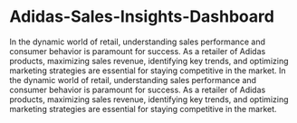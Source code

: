 # Adidas-Sales-Insights-Dashboard
In the dynamic world of retail, understanding sales performance and consumer behavior is paramount for success. As a retailer of Adidas products, maximizing sales revenue, identifying key trends, and optimizing marketing strategies are essential for staying competitive in the market.
In the dynamic world of retail, understanding sales performance and consumer behavior is paramount for success. As a retailer of Adidas products, maximizing sales revenue, identifying key trends, and optimizing marketing strategies are essential for staying competitive in the market.
